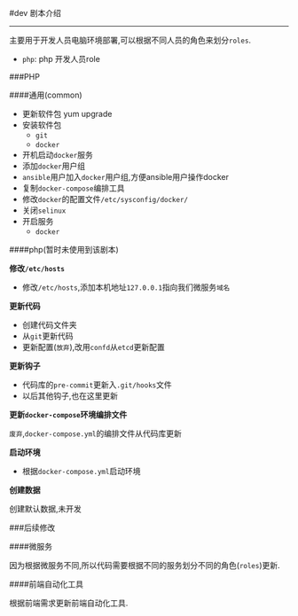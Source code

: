 #dev 剧本介绍

---

主要用于开发人员电脑环境部署,可以根据不同人员的角色来划分`roles`.

* `php`: php 开发人员role

###PHP

####通用(common)

* 更新软件包 yum upgrade
* 安装软件包
	* `git`
	* `docker`
* 开机启动`docker`服务
* 添加`docker`用户组
* `ansible`用户加入`docker`用户组,方便ansible用户操作docker
* 复制`docker-compose`编排工具
* 修改`docker`的配置文件`/etc/sysconfig/docker/`
* 关闭`selinux`
* 开启服务
	* `docker`
	
####php(暂时未使用到该剧本)

**修改`/etc/hosts`**

* 修改`/etc/hosts`,添加本机地址`127.0.0.1`指向我们微服务`域名`

**更新代码**

* 创建代码文件夹
* 从`git`更新代码
* 更新配置(`放弃`),改用`confd`从`etcd`更新配置

**更新钩子**

* 代码库的`pre-commit`更新入`.git/hooks`文件
* 以后其他钩子,也在这里更新

**更新`docker-compose`环境编排文件**

`废弃`,`docker-compose.yml`的编排文件从代码库更新

**启动环境**

* 根据`docker-compose.yml`启动环境

**创建数据**

创建默认数据,未开发

###后续修改

####微服务

因为根据微服务不同,所以代码需要根据不同的服务划分不同的角色(`roles`)更新.

####前端自动化工具

根据前端需求更新前端自动化工具.
